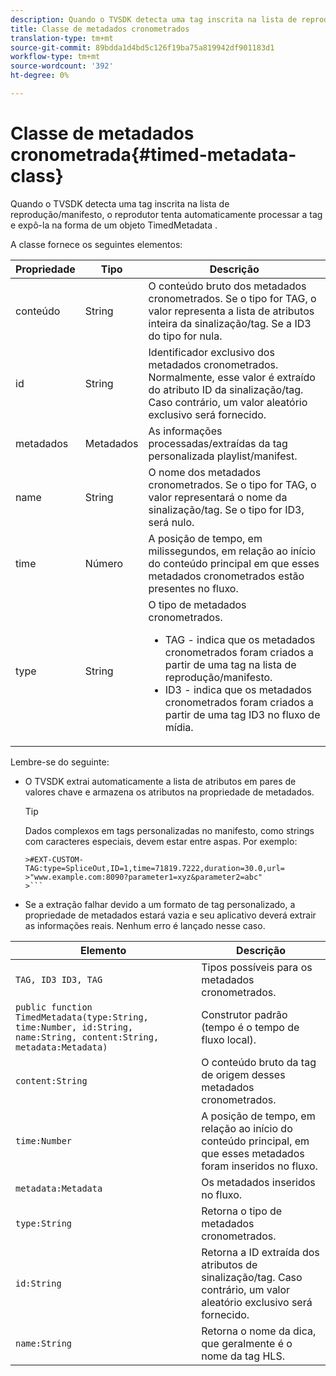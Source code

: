 ```yaml
---
description: Quando o TVSDK detecta uma tag inscrita na lista de reprodução/manifesto, o reprodutor tenta automaticamente processar a tag e expô-la na forma de um objeto TimedMetadata .
title: Classe de metadados cronometrados
translation-type: tm+mt
source-git-commit: 89bdda1d4bd5c126f19ba75a819942df901183d1
workflow-type: tm+mt
source-wordcount: '392'
ht-degree: 0%

---
```



# Classe de metadados cronometrada{#timed-metadata-class}

Quando o TVSDK detecta uma tag inscrita na lista de reprodução/manifesto, o reprodutor tenta automaticamente processar a tag e expô-la na forma de um objeto TimedMetadata .

A classe fornece os seguintes elementos:

<table id="table_FFC56AC5B1E04DA99C9309C0223ABA90"> 
 <thead> 
  <tr> 
   <th colname="col1" class="entry"> Propriedade </th> 
   <th colname="col02" class="entry"> Tipo </th> 
   <th colname="col2" class="entry"> Descrição </th> 
  </tr>
 </thead>
 <tbody> 
  <tr> 
   <td colname="col1"><span class="codeph"> conteúdo</span> </td> 
   <td colname="col02"> String </td> 
   <td colname="col2"> O conteúdo bruto dos metadados cronometrados. Se o tipo for TAG, o valor representa a lista de atributos inteira da sinalização/tag. Se a ID3 do tipo for nula. </td> 
  </tr> 
  <tr> 
   <td colname="col1"><span class="codeph"> id</span> </td> 
   <td colname="col02"> String </td> 
   <td colname="col2"> Identificador exclusivo dos metadados cronometrados. Normalmente, esse valor é extraído do atributo ID da sinalização/tag. Caso contrário, um valor aleatório exclusivo será fornecido. </td> 
  </tr> 
  <tr> 
   <td colname="col1"><span class="codeph"> metadados</span> </td> 
   <td colname="col02"> Metadados </td> 
   <td colname="col2"> As informações processadas/extraídas da tag personalizada playlist/manifest. </td> 
  </tr> 
  <tr> 
   <td colname="col1"><span class="codeph"> name</span> </td> 
   <td colname="col02"> String </td> 
   <td colname="col2">O nome dos metadados cronometrados. Se o tipo for <span class="codeph"> TAG</span>, o valor representará o nome da sinalização/tag. Se o tipo for <span class="codeph"> ID3</span>, será nulo. </td> 
  </tr> 
  <tr> 
   <td colname="col1"><span class="codeph"> time</span> </td> 
   <td colname="col02"> Número </td> 
   <td colname="col2"> A posição de tempo, em milissegundos, em relação ao início do conteúdo principal em que esses metadados cronometrados estão presentes no fluxo. </td> 
  </tr> 
  <tr> 
   <td colname="col1"><span class="codeph"> type</span> </td> 
   <td colname="col02"> String </td> 
   <td colname="col2">O tipo de metadados cronometrados. 
    <ul id="ul_70FBFB33E9F846D8B38592560CCE9560"> 
     <li id="li_739D30561BFB4D9B97DF212E4880BA2C">TAG - indica que os metadados cronometrados foram criados a partir de uma tag na lista de reprodução/manifesto. </li> 
     <li id="li_E785E1DEF1CC4D9DBE7764E5D05EFAFC">ID3 - indica que os metadados cronometrados foram criados a partir de uma tag ID3 no fluxo de mídia. </li> 
    </ul> </td> 
  </tr> 
 </tbody> 
</table>

<!--<a id="section_737CC47997F74F80A3C5C6171ADE120E"></a>-->

Lembre-se do seguinte:

* O TVSDK extrai automaticamente a lista de atributos em pares de valores chave e armazena os atributos na propriedade de metadados.

   >[!TIP]
   >
   >Dados complexos em tags personalizadas no manifesto, como strings com caracteres especiais, devem estar entre aspas. Por exemplo:
   >
   >
   ```
   >#EXT-CUSTOM-TAG:type=SpliceOut,ID=1,time=71819.7222,duration=30.0,url=
   >"www.example.com:8090?parameter1=xyz&parameter2=abc"
   >```

* Se a extração falhar devido a um formato de tag personalizado, a propriedade de metadados estará vazia e seu aplicativo deverá extrair as informações reais. Nenhum erro é lançado nesse caso.

| Elemento | Descrição |
|---|---|
| `TAG, ID3 ID3, TAG` | Tipos possíveis para os metadados cronometrados. |
| `public function TimedMetadata(type:String, time:Number, id:String, name:String, content:String, metadata:Metadata)` | Construtor padrão (tempo é o tempo de fluxo local). |
| `content:String` | O conteúdo bruto da tag de origem desses metadados cronometrados. |
| `time:Number` | A posição de tempo, em relação ao início do conteúdo principal, em que esses metadados foram inseridos no fluxo. |
| `metadata:Metadata` | Os metadados inseridos no fluxo. |
| `type:String` | Retorna o tipo de metadados cronometrados. |
| `id:String` | Retorna a ID extraída dos atributos de sinalização/tag. Caso contrário, um valor aleatório exclusivo será fornecido. |
| `name:String` | Retorna o nome da dica, que geralmente é o nome da tag HLS. |

